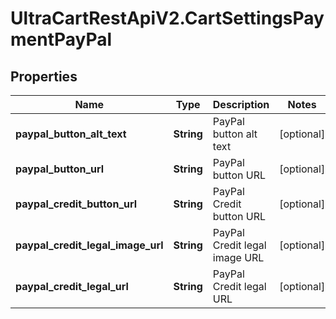 # UltraCartRestApiV2.CartSettingsPaymentPayPal

## Properties

Name | Type | Description | Notes
------------ | ------------- | ------------- | -------------
**paypal_button_alt_text** | **String** | PayPal button alt text | [optional] 
**paypal_button_url** | **String** | PayPal button URL | [optional] 
**paypal_credit_button_url** | **String** | PayPal Credit button URL | [optional] 
**paypal_credit_legal_image_url** | **String** | PayPal Credit legal image URL | [optional] 
**paypal_credit_legal_url** | **String** | PayPal Credit legal URL | [optional] 


